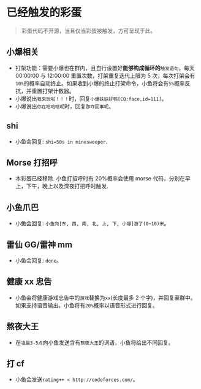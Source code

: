 # 已经触发的彩蛋

> 彩蛋代码不开源，当且仅当彩蛋被触发，方可呈现于此。

## 小爆相关

-   打架功能：需要小爆也在群内，且自行设置好**能够构成循环的**`触发语句`，每天 00:00:00 与 12:00:00 重置次数，打架重复迭代上限为 5 次，每次打架会有`10%`的概率自动终止。如果收到小爆的终止打架命令，小鱼将会有`5%`概率反抗，并重置打架计数器。
-   小爆说出`我来玩啦！！！`时，回复`小爆妹妹好鸭[CQ:face,id=111]`。
-   小爆说出`你在哈哈啥呢`时，回复`那咋回事呢`。

## shi

-   小鱼会回复: `shi=50s in minesweeper`.

## Morse 打招呼

-   本彩蛋已经移除. 小鱼打招呼时有 20%概率会使用 morse 代码，分别在早上，下午，晚上以及深夜打招呼时触发.

## 小鱼爪巴

-   小鱼会回复: `小鱼向[东, 西, 南, 北, 上, 下, 小爆]游了(0~10)米`。

## 雷仙 GG/雷神 mm

-   小鱼会回复: `done`。

## 健康 xx 忠告

-   小鱼会将健康游戏忠告中的`游戏`替换为`xx`(长度最多 2 个字)，并回复至群中。如果支持语音输出，小鱼将有`20%`概率以语音形式进行回复。

## 熬夜大王

-   在`凌晨3-5点`向小鱼发送含有`熬夜大王`的词语，小鱼将给出不同回复。

## 打 cf

-   小鱼会发送`rating++ < http://codeforces.com/`。
